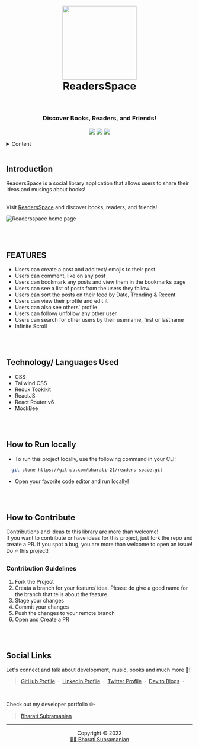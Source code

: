 <h1 align="center">
  <br />
  <a href="https://readers-space.netlify.app/">
      <img src="https://user-images.githubusercontent.com/51514137/169649556-35b3183d-77c4-4435-a56c-597633da3533.png" width="200"/>
  </a>
  <br />
  ReadersSpace 
</h1>
<br />
<h3 align="center">
    Discover Books, Readers, and Friends!
</h3>

<div align="center">
<img src="https://img.shields.io/badge/version-v1-green" align="center"/>
<img src="https://img.shields.io/badge/label-open--source-blue" align="center"/>
    <a href="https://app.netlify.com/sites/readers-space/deploys" align="center">
        <img src="https://api.netlify.com/api/v1/badges/8b083945-912e-4f2d-90fd-9f8bcf06aeee/deploy-status" align="center"/>
    </a>
</div>
<br />

<!-- TABLE OF CONTENTS -->
<details>
    <summary>Content</summary>
    <ol>
        <li><a href="#introduction">Introduction</a></li>
        <li><a href="#features">Features</a></li>
        <li><a href="#technology-languages-used">Technology/ Languages Used</a></li>
        <li><a href="#how-to-run-locally">How to Run Locally</a></li>
        <li><a href="#how-to-contribute">How to Contribute</a></li>
        <li><a href="#social-links">Social Links</a></li>
    </ol>
</details>

<br />

<!-- Project Introduction -->
## **Introduction**
<p>
    ReadersSpace is a social library application that allows users to share their ideas and musings about books!
</p>
<br />
Visit <a href="https://readers-space.netlify.app/">ReadersSpace</a> and discover books, readers, and friends!

![Readersspace home page](https://user-images.githubusercontent.com/51514137/170019104-f4c9f564-4a1e-43c2-8e0c-2b650d7be0a9.png)


<br />
<br />
<!-- FEATURES -->

## **FEATURES**
- Users can create a post and add text/ emojis to their post.
- Users can comment, like on any post
- Users can bookmark any posts and view them in the bookmarks page
- Users can see a list of posts from the users they follow.
- Users can sort the posts on their feed by Date, Trending & Recent
- Users can view their profile and edit it
- Users can also see others' profile
- Users can follow/ unfollow any other user
- Users can search for other users by their username, first or lastname
- Infinite Scroll

<br />
<br />

<!-- BUILT WITH -->

## **Technology/ Languages Used**

- CSS
- Tailwind CSS
- Redux Tooklkit
- ReactJS
- React Router v6
- MockBee

<br />
<br />
<!-- HOW TO RUN LOCALLY -->

## **How to Run locally**
- To run this project locally, use the following command in your CLI:

```bash
  git clone https://github.com/bharati-21/readers-space.git
```
- Open your favorite code editor and run locally!

<br />
<br />
<!-- CONTRIBUTING -->

## **How to Contribute**

Contributions and ideas to this library are more than welcome! <br />
If you want to contribute or have ideas for this project, just fork the repo and create a PR. If you spot a bug, you are more than welcome to open an issue! Do ⭐ this project! 

### Contribution Guidelines
1. Fork the Project
2. Creata a branch for your feature/ idea. Please do give a good name for the branch that tells about the feature.
3. Stage your changes
4. Commit your changes
5. Push the changes to your remote branch
6. Open and Create a PR

<br />
<br />
<!-- SOCIAL LINKS -->

## **Social Links**
Let's connect and talk about development, music, books and much more 🌠! 
> [GitHub Profile](https://github.com/bharati-21) &nbsp;&middot;&nbsp; 
> [LinkedIn Profile](https://www.linkedin.com/in/bharati-subramanian-29734b152/) &nbsp;&middot;&nbsp;
> [Twitter Profile](https://twitter.com/_bhaaratii) &nbsp;&middot;&nbsp;
> [Dev.to Blogs](https://dev.to/bharati21) &nbsp;&middot;&nbsp;

<br />

Check out my developer portfolio 🌐-
> [Bharati Subramanian](https://bharati-21.github.io/) 

<hr />
<p align="center">Copyright &copy; 2022 
  <br />
  <a href="https://bharati-21.github.io/">👩‍💻 Bharati Subramanian</a>
</p>
